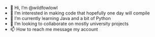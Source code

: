 - 👋 Hi, I’m @wildfowlowl
- 👀 I’m interested in making code that hopefully one day will compile
- 🌱 I’m currently learning Java and a bit of Python
- 💞️ I’m looking to collaborate on mostly university projects
- 📫 How to reach me message my account

<!---
wildfowlowl/wildfowlowl is a ✨ special ✨ repository because its `README.md` (this file) appears on your GitHub profile.
You can click the Preview link to take a look at your changes.
--->

